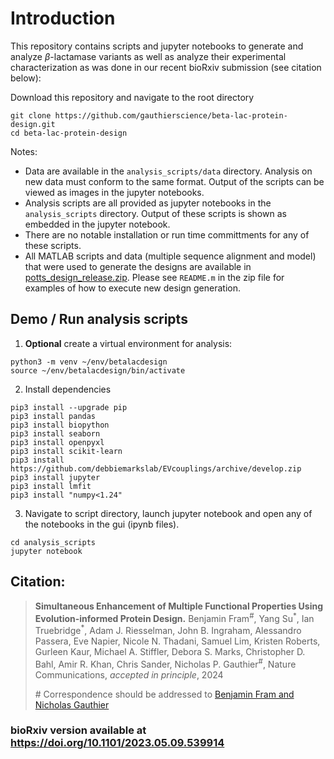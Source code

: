 # Introduction

This repository contains scripts and jupyter notebooks to generate and analyze
$\beta$-lactamase variants as well as analyze their experimental characterization 
as was done in our recent bioRxiv submission (see citation below):

Download this repository and navigate to the root directory
```
git clone https://github.com/gauthierscience/beta-lac-protein-design.git
cd beta-lac-protein-design
```

Notes:
- Data are available in the `analysis_scripts/data` directory. Analysis on new data must conform to the same format. Output of the scripts can be viewed as images in the jupyter notebooks.
- Analysis scripts are
all provided as jupyter notebooks in the `analysis_scripts` directory. Output of these scripts is shown as embedded in the jupyter notebook.
- There are no notable installation or run time committments for any of these scripts.
- All MATLAB scripts and data (multiple sequence alignment and model) that were used to generate the designs are available in
[potts_design_release.zip](https://github.com/gauthierscience/beta-lac-protein-design/blob/main/analysis_scripts/potts_design_release.zip). Please see `README.m` in the zip file for examples of how to execute new design generation.

## Demo / Run analysis scripts

1. **Optional** create a virtual environment for analysis:
```
python3 -m venv ~/env/betalacdesign
source ~/env/betalacdesign/bin/activate
```

2. Install dependencies
```
pip3 install --upgrade pip
pip3 install pandas
pip3 install biopython
pip3 install seaborn
pip3 install openpyxl
pip3 install scikit-learn
pip3 install https://github.com/debbiemarkslab/EVcouplings/archive/develop.zip
pip3 install jupyter
pip3 install lmfit
pip3 install "numpy<1.24"
```

3. Navigate to script directory, launch jupyter notebook and open any of the notebooks in the gui (ipynb files).
```
cd analysis_scripts
jupyter notebook
```

## Citation:

>**Simultaneous Enhancement of Multiple Functional Properties Using Evolution-informed Protein Design.**
>Benjamin Fram<sup>#</sup>,
>Yang Su<sup>\*</sup>, 
>Ian Truebridge<sup>\*</sup>,
>Adam J. Riesselman,
>John B. Ingraham,
>Alessandro Passera,
>Eve Napier,
>Nicole N. Thadani,
>Samuel Lim,
>Kristen Roberts,
>Gurleen Kaur,
>Michael A. Stiffler,
>Debora S. Marks,
>Christopher D. Bahl,
>Amir R. Khan,
>Chris Sander,
>Nicholas P. Gauthier<sup>#</sup>,
>Nature Communications, _accepted in principle_, 2024
>
> \# Correspondence should be addressed to [Benjamin Fram and Nicholas Gauthier](mailto:benjamin.fram.research@gmail.com,nicholas.gauthier.research@gmail.com)

### bioRxiv version available at https://doi.org/10.1101/2023.05.09.539914
